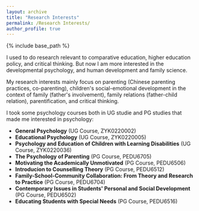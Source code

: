 ```yaml
---
layout: archive
title: "Research Interests"
permalink: /Research Interests/
author_profile: true
---
```


{% include base_path %}

I used to do research relevant to comparative education, higher education policy, and critical thinking. But now I am more interested in the developmental psychology, and human development and family science.

My research interests mainly focus on parenting (Chinese parenting practices, co-parenting), children's social-emotional development in the context of family (father's involvement), family relations (father-child relation), parentification, and critical thinking.

I took some psychology courses both in UG studie and PG studies that made me interested in psychology:
* **General Psychology** (UG Course, ZYK0220002)
* **Educational Psychology** (UG Course, ZYK0220005)
* **Psychology and Education of Children with Learning Disabilities** (UG Course, ZYK0220036)
* **The Psychology of Parenting** (PG Course, PEDU6705)
* **Motivating the Academically Unmotivated** (PG Course, PEDU6506)
* **Introducion to Counselling Theory** (PG Course, PEDU6512)
* **Family-School-Community Collaboration: From Theory and Research to Practice** (PG Course, PEDU6704)
* **Contemporary Issues in Students' Personal and Social Development** (PG Course, PEDU6502)
* **Educating Students with Special Needs** (PG Course, PEDU6516)
